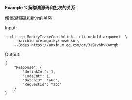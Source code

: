 **Example 1: 解绑溯源码和批次的关系**

解绑溯源码和批次的关系

Input: 

```
tccli trp ModifyTraceCodeUnlink --cli-unfold-argument  \
    --BatchId xfetmgoiky2nms6nk8 \
    --Codes https://anxin.m.qq.com/qr/3a9avhhvk4oyqb
```

Output: 
```
{
    "Response": {
        "UnlinkCnt": 1,
        "CodeCnt": 1,
        "BatchId": "abc",
        "RequestId": "abc"
    }
}
```

